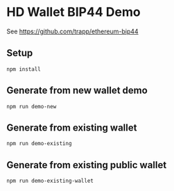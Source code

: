# HD Wallet BIP44 Demo

See https://github.com/trapp/ethereum-bip44

## Setup

    npm install

## Generate from new wallet demo

    npm run demo-new

## Generate from existing wallet

    npm run demo-existing

## Generate from existing public wallet

    npm run demo-existing-wallet

